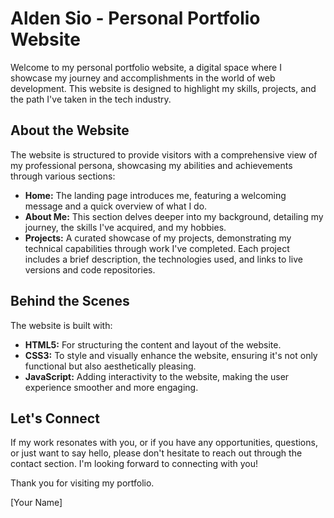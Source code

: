 # Alden Sio - Personal Portfolio Website

Welcome to my personal portfolio website, a digital space where I showcase my journey and accomplishments in the world of web development. This website is designed to highlight my skills, projects, and the path I've taken in the tech industry.

## About the Website

The website is structured to provide visitors with a comprehensive view of my professional persona, showcasing my abilities and achievements through various sections:

- **Home:** The landing page introduces me, featuring a welcoming message and a quick overview of what I do.
- **About Me:** This section delves deeper into my background, detailing my journey, the skills I've acquired, and my hobbies.
- **Projects:** A curated showcase of my projects, demonstrating my technical capabilities through work I've completed. Each project includes a brief description, the technologies used, and links to live versions and code repositories.

## Behind the Scenes

The website is built with:

- **HTML5:** For structuring the content and layout of the website.
- **CSS3:** To style and visually enhance the website, ensuring it's not only functional but also aesthetically pleasing.
- **JavaScript:** Adding interactivity to the website, making the user experience smoother and more engaging.

## Let's Connect

If my work resonates with you, or if you have any opportunities, questions, or just want to say hello, please don't hesitate to reach out through the contact section. I'm looking forward to connecting with you!

Thank you for visiting my portfolio.

[Your Name]
